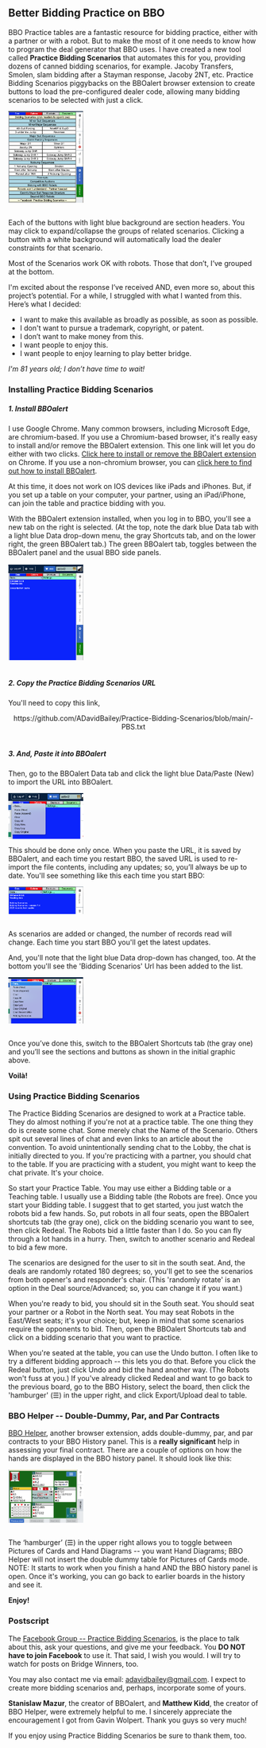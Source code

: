 ## Better Bidding Practice on BBO

BBO Practice tables are a fantastic resource for bidding practice, either with a partner or with a robot. But to make the most of it one needs to know how to program the deal generator that BBO uses. I have created a new tool called **Practice Bidding Scenarios** that automates this for you, providing dozens of canned bidding scenarios, for example. Jacoby Transfers, Smolen, slam bidding after a Stayman response, Jacoby 2NT, etc. Practice Bidding Scenarios piggybacks on the BBOalert browser extension to create buttons to load the pre-configured dealer code, allowing many bidding scenarios to be selected with just a click.<br>

<div align="center">
  <div style="display: flex;">
    <img src="./images/BPSShortcuts.png" width=30%>
  </div>
</div><br>

Each of the buttons with light blue background are section headers.  You may click to expand/collapse the groups of related scenarios.  Clicking a button with a white background will automatically load the dealer constraints for that scenario.<br>

Most of the Scenarios work OK with robots.  Those that don’t, I’ve grouped at the bottom.<br>


I'm excited about the response I’ve received AND, even more so, about this project’s potential. For a while, I struggled with what I wanted from this.  Here’s what I decided:<br>

- I want to make this available as broadly as possible, as soon as possible.  
- I don't want to pursue a trademark, copyright, or patent.
- I don’t want to make money from this.
- I want people to enjoy this.
- I want people to enjoy learning to play better bridge.

_I'm 81 years old; I don’t have time to wait!_<br>

### Installing Practice Bidding Scenarios

##### 1. Install BBOalert

I use Google Chrome.  Many common browsers, including Microsoft Edge, are chromium-based. If you use a Chromium-based browser, it's really easy to install and/or remove the BBOalert extension. This one link will let you do either with two clicks. [Click here to install or remove the BBOalert extension](https://chrome.google.com/webstore/detail/bboalert/bjgihidachainhhhilkeemegdhehnlcf) on Chrome. If you use a non-chromium browser, you can [click here to find out how to install BBOalert](https://github.com/stanmaz/BBOalert/blob/master/README.md#installation).<br>


At this time, it does not work on IOS devices like iPads and iPhones.  But, if you set up a table on your computer, your partner, using an iPad/iPhone, can join the table and practice bidding with you.<br>

With the BBOalert extension installed, when you log in to BBO, you'll see a new tab on the right is selected.  (At the top, note the dark blue Data tab with a light blue Data drop-down menu, the gray Shortcuts tab, and on the lower right, the green BBOalert tab.)  The green BBOalert tab, toggles between the BBOalert panel and the usual BBO side panels.<br>

<div align="center">
  <div style="display: flex;">
    <img src="./images/BBOalertTab.png" width=30%>
  </div>
</div><br>

##### 2. Copy the Practice Bidding Scenarios URL

You'll need to copy this link, 

<div align="center">
  <div style="display: flex;">
      https://github.com/ADavidBailey/Practice-Bidding-Scenarios/blob/main/-PBS.txt
  </div>
</div><br>

##### 3. And, Paste it into BBOalert

Then, go to the BBOalert Data tab and click the light blue Data/Paste (New) to import the URL into BBOalert.

<div align="center">
  <div style="display: flex;">
      <img src="./images/BBOalertPasteNew.png" width=30%>
  </div>
</div>  

This should be done only once. When you paste the URL, it is saved by BBOalert, and each time you restart BBO, the saved URL is used to re-import the file contents, including any updates; so, you’ll always be up to date.  You'll see something like this each time you start BBO:<br>

<div align="center">
  <div style="display: flex;">
    <img src="./images/BBOalertReadingData.png" width=30%>
  </div>
</div><br>

As scenarios are added or changed, the number of records read will change.  Each time you start BBO you'll get the latest updates.

And, you'll note that the light blue Data drop-down has changed, too.  At the bottom you'll see the 'Bidding Scenarios' Url has been added to the list.<br>
   
<div align="center">
  <div style="display: flex;">
    <img src="./images/BBOalertDataURL.png" width=30%>
  </div>
</div><br>

Once you’ve done this, switch to the BBOalert Shortcuts tab (the gray one) and you’ll see the sections and buttons as shown in the initial graphic above.<br>

**Voilà!**<br>

### Using Practice Bidding Scenarios

The Practice Bidding Scenarios are designed to work at a Practice table.  They do almost nothing if you're not at a practice table.  The one thing they do is create some chat.  Some merely chat the Name of the Scenario.  Others spit out several lines of chat and even links to an article about the convention.  To avoid unintentionally sending chat to the Lobby, the chat is initially directed to you.  If you're practicing with a partner, you should chat to the table.  If you are practicing with a student, you might want to keep the chat private.  It's your choice.<br>

So start your Practice Table.  You may use either a Bidding table or a Teaching table.  I usually use a Bidding table (the Robots are free).  Once you start your Bidding table.  I suggest that to get started, you just watch the robots bid a few hands.  So, put robots in all four seats, open the BBOalert shortcuts tab (the gray one), click on the bidding scenario you want to see, then click Redeal.  The Robots bid a little faster than I do.  So you can fly through a lot hands in a hurry.  Then, switch to another scenario and Redeal to bid a few more.<br>

The scenarios are designed for the user to sit in the south seat.  And, the deals are randomly rotated 180 degrees; so, you'll get to see the scenarios from both opener's and responder's chair.  (This 'randomly rotate' is an option in the Deal source/Advanced; so, you can change it if you want.)<br>

When you're ready to bid, you should sit in the South seat.  You should seat your partner or a Robot in the North seat.  You may seat Robots in the East/West seats; it's your choice; but, keep in mind that some scenarios require the opponents to bid.  Then, open the BBOalert Shortcuts tab and click on a bidding scenario that you want to practice.<br>

When you're seated at the table, you can use the Undo button.  I often like to try a different bidding approach -- this lets you do that.  Before you click the Redeal button, just click Undo and bid the hand another way.  (The Robots won't fuss at you.)  If you've already clicked Redeal and want to go back to the previous board, go to the BBO History, select the board, then click the 'hamburger' (☰) in the upper right, and click Export/Upload deal to table.<br>


### BBO Helper -- Double-Dummy, Par, and Par Contracts

[BBO Helper](https://chrome.google.com/webstore/detail/bbo-helper/jlhdaeggmepllmioeamkmnmemmfiogj), another browser extension, adds double-dummy, par, and par contracts to your BBO History panel.  This is a **really significant** help in assessing your final contract.  There are a couple of options on how the hands are displayed in the BBO history panel.  It should look like this:<br>

<div align="center">
  <div style="display: flex;">
    <img src="./images/BBOHistory.png" width=30%>
  </div>
</div><br>

The ‘hamburger’ (☰) in the upper right allows you to toggle between Pictures of Cards and Hand Diagrams -- you want Hand Diagrams; BBO Helper will not insert the double dummy table for Pictures of Cards mode.  NOTE: It starts to work when you finish a hand AND the BBO history panel is open.  Once it's working, you can go back to earlier boards in the history and see it.<br>

**Enjoy!**<br>

### Postscript

The [Facebook Group -- Practice Bidding Scenarios](https://www.facebook.com/groups/598917089100836), is the place to talk about this, ask your questions, and give me your feedback.   You __DO NOT have to join Facebook__ to use it.  That said, I wish you would.  I will try to watch for posts on Bridge Winners, too.<br>

You may also contact me via email: adavidbailey@gmail.com.  I expect to create more bidding scenarios and, perhaps, incorporate some of yours.<br>


**Stanislaw Mazur**, the creator of BBOalert, and **Matthew Kidd**, the creator of BBO Helper, were extremely helpful to me.  I sincerely appreciate the encouragement I got from Gavin Wolpert.  Thank you guys so very much!<br>

If you enjoy using Practice Bidding Scenarios be sure to thank them, too.<br>
